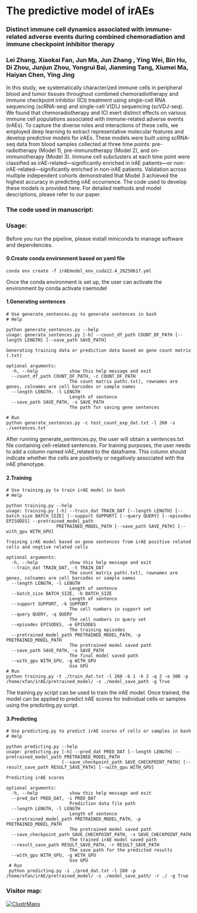# The predictive model of irAEs
### Distinct immune cell dynamics associated with immune-related adverse events during combined chemoradiation and immune checkpoint inhibitor therapy
### Lei Zhang, Xiaokai Fan, Jun Ma, Jun Zhang , Ying Wei, Bin Hu, Di Zhou, Junjun Zhou, Yongrui Bai, Jianming Tang, Xiumei Ma, Haiyan Chen, Ying Jing
In this study, we systematically characterized immune cells in peripheral blood and tumor tissues throughout combined chemoradiotherapy and immune checkpoint inhibitor (ICI) treatment using single-cell RNA sequencing (scRNA-seq) and single-cell V(D)J sequencing (scVDJ-seq). We found that chemoradiotherapy and ICI exert distinct effects on various immune cell populations associated with immune-related adverse events (irAEs). To capture the diverse roles and interactions of these cells, we employed deep learning to extract representative molecular features and develop predictive models for irAEs. These models were built using scRNA-seq data from blood samples collected at three time points: pre-radiotherapy (Model 1), pre-immunotherapy (Model 2), and on-immunotherapy (Model 3). Immune cell subclusters at each time point were classified as irAE-related—significantly enriched in irAE patients—or non-irAE-related—significantly enriched in non-irAE patients. Validation across multiple independent cohorts demonstrated that Model 3 achieved the highest accuracy in predicting irAE occurrence. The code used to develop these models is provided here. For detailed methods and model descriptions, please refer to our paper.

### The code used in manuscript:

### Usage: 
Before you run the pipeline, please install miniconda to manage software and dependencies.
#### 0.Create conda environment based on yaml file 
    conda env create -f irAEmodel_env_cuda12.4_20250617.yml 
Once the conda environment is set up, the user can activate the environment by
    conda activate iraemodel 
#### 1.Generating sentences
    # Use generate_sentences.py to generate sentences in bash 
    # Help
    
    python generate_sentences.py --help
    usage: generate_sentences.py [-h] --count_df_path COUNT_DF_PATH [--length LENGTH] [--save_path SAVE_PATH]
    
    Generating training data or prediction data based on gene count matrix (.txt)
    
    optional arguments:
      -h, --help            show this help message and exit
      --count_df_path COUNT_DF_PATH, -c COUNT_DF_PATH
                            The count matrix path(.txt), rownames are genes, colnames are cell barcodes or sample names
      --length LENGTH, -l LENGTH
                            Length of sentence
      --save_path SAVE_PATH, -s SAVE_PATH
                            The path for saving gene sentences

    # Run
    python generate_sentences.py -c test_count_exp_dat.txt -l 260 -s ./sentences.txt
After running generate_sentences.py, the user will obtain a sentences.txt file containing cell-related sentences. For training purposes, the user needs to add a column named irAE_related to the dataframe. This column should indicate whether the cells are positively or negatively associated with the irAE phenotype.
#### 2.Training
    # Use training.py to train irAE model in bash 
    # Help
    
    python training.py --help
    usage: training.py [-h] --train_dat TRAIN_DAT [--length LENGTH] [--batch_size BATCH_SIZE] [--support SUPPORT] [--query QUERY] [--episodes EPISODES] --pretrained_model_path
                       PRETRAINED_MODEL_PATH [--save_path SAVE_PATH] [--with_gpu WITH_GPU]
    
    Training irAE model based on gene sentences from irAE positive related cells and negtive related cells
    
    optional arguments:
      -h, --help            show this help message and exit
      --train_dat TRAIN_DAT, -t TRAIN_DAT
                            The count matrix path(.txt), rownames are genes, colnames are cell barcodes or sample names
      --length LENGTH, -l LENGTH
                            Length of sentence
      --batch_size BATCH_SIZE, -b BATCH_SIZE
                            Length of sentence
      --support SUPPORT, -k SUPPORT
                            The cell numbers in support set
      --query QUERY, -q QUERY
                            The cell numbers in query set
      --episodes EPISODES, -e EPISODES
                            The training episodes
      --pretrained_model_path PRETRAINED_MODEL_PATH, -p PRETRAINED_MODEL_PATH
                            The pretrained model saved path
      --save_path SAVE_PATH, -s SAVE_PATH
                            The final model saved path
      --with_gpu WITH_GPU, -g WITH_GPU
                            Use GPU
    # Run
    python training.py -t ./train_dat.txt -l 260 -b 1 -k 2 -q 2 -e 300 -p /home/xfan/irAE/pretrained_model/ -s ./model_save_path -g True

The training.py script can be used to train the irAE model. Once trained, the model can be applied to predict irAE scores for individual cells or samples using the predicting.py script.

#### 3.Predicting

    # Use predicting.py to predict irAE scores of cells or samples in bash 
    # Help
    
    python predicting.py --help
    usage: predicting.py [-h] --pred_dat PRED_DAT [--length LENGTH] --pretrained_model_path PRETRAINED_MODEL_PATH
                         [--save_checkpoint_path SAVE_CHECKPOINT_PATH] [--result_save_path RESULT_SAVE_PATH] [--with_gpu WITH_GPU]
    
    Predicting irAE scores
    
    optional arguments:
      -h, --help            show this help message and exit
      --pred_dat PRED_DAT, -i PRED_DAT
                            Prediction data file path
      --length LENGTH, -l LENGTH
                            Length of sentence
      --pretrained_model_path PRETRAINED_MODEL_PATH, -p PRETRAINED_MODEL_PATH
                            The pretrained model saved path
      --save_checkpoint_path SAVE_CHECKPOINT_PATH, -s SAVE_CHECKPOINT_PATH
                            The trained irAE model saved path
      --result_save_path RESULT_SAVE_PATH, -r RESULT_SAVE_PATH
                            The save path for the predicted results
      --with_gpu WITH_GPU, -g WITH_GPU
                            Use GPU
     # Run
     python predicting.py -i ./pred_dat.txt -l 260 -p /home/xfan/irAE/pretrained_model/ -s ./model_save_path/ -r ./ -g True

### Visitor map:

[![ClustrMaps](https://www.clustrmaps.com/map_v2.png?d=m5d_n6k5WRf2qNOJNj2u2MSngBVWuglv1yxE9N32k7Y&cl=ffffff)](https://clustrmaps.com/site/1c6oc)

     
